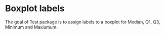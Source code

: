 
<!-- README.md is generated from README.Rmd. Please edit that file -->

# Boxplot labels

<!-- badges: start -->

<!-- badges: end -->

The goal of Test package is to assign labels to a boxplot for Median,
Q1, Q3, Minimum and Maxiumum.
